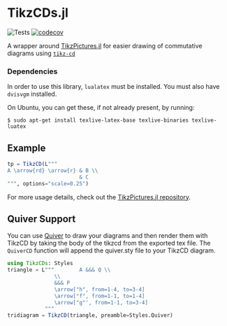 # TikzCDs.jl

![Tests](https://github.com/JuliaTeX/TikzCDs.jl/workflows/Tests/badge.svg)
[![codecov](https://codecov.io/gh/JuliaTeX/TikzCDs.jl/branch/master/graph/badge.svg)](https://codecov.io/gh/JuliaTeX/TikzCDs.jl)

A wrapper around [TikzPictures.jl](https://github.com/JuliaTeX/TikzPictures.jl)
for easier drawing of commutative diagrams using
[`tikz-cd`](https://www.ctan.org/pkg/tikz-cd)

### Dependencies

In order to use this library, `lualatex` must be installed.
You must also have `dvisvgm` installed.

On Ubuntu, you can get these, if not already present, by running:

```
$ sudo apt-get install texlive-latex-base texlive-binaries texlive-luatex
```

## Example

```julia
tp = TikzCD(L"""
A \arrow{rd} \arrow{r} & B \\
                       & C
""", options="scale=0.25")
```

For more usage details, check out the
[TikzPictures.jl repository](https://github.com/JuliaTeX/TikzPictures.jl).

## Quiver Support

You can use [Quiver](q.uiver.app) to draw your diagrams and then render them with TikzCD by taking the body of the tikzcd from the exported tex file.
The `QuiverCD` function will append the quiver.sty file to your TikzCD diagram.

```julia
using TikzCDs: Styles
triangle = L"""        A &&& Q \\
               \\
               &&& P
               \arrow["h", from=1-4, to=3-4]
               \arrow["f", from=1-1, to=1-4]
               \arrow["g"', from=1-1, to=3-4]
            """
tridiagram = TikzCD(triangle, preamble=Styles.Quiver)
```
